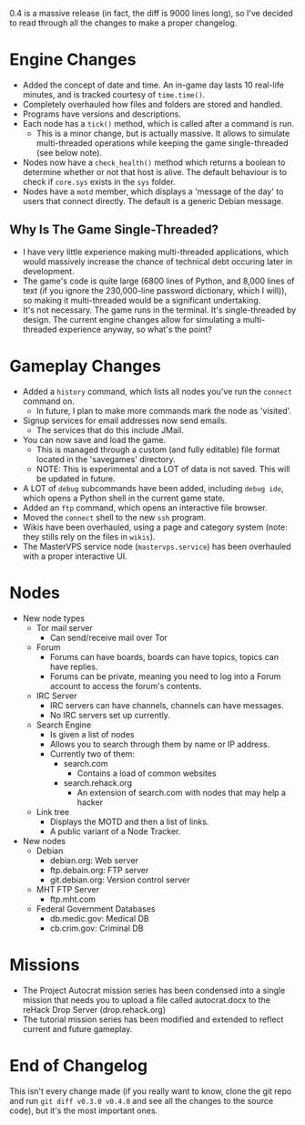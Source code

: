 0.4 is a massive release (in fact, the diff is 9000 lines long), so I've decided to read through all the changes to make a proper changelog.

# Engine Changes
* Added the concept of date and time. An in-game day lasts 10 real-life minutes, and is tracked courtesy of `time.time()`.
* Completely overhauled how files and folders are stored and handled.
* Programs have versions and descriptions.
* Each node has a `tick()` method, which is called after a command is run.
    - This is a minor change, but is actually massive. It allows to simulate multi-threaded operations while keeping the game single-threaded (see below note).
* Nodes now have a `check_health()` method which returns a boolean to determine whether or not that host is alive. The default behaviour is to check if `core.sys` exists in the `sys` folder.
* Nodes have a `motd` member, which displays a 'message of the day' to users that connect directly. The default is a generic Debian message.
## Why Is The Game Single-Threaded?
* I have very little experience making multi-threaded applications, which would massively increase the chance of technical debt occuring later in development.
* The game's code is quite large (6800 lines of Python, and 8,000 lines of text (if you ignore the 230,000-line password dictionary, which I will)), so making it multi-threaded would be a significant undertaking.
* It's not necessary. The game runs in the terminal. It's single-threaded by design. The current engine changes allow for simulating a multi-threaded experience anyway, so what's the point?

# Gameplay Changes
* Added a `history` command, which lists all nodes you've run the `connect` command on.
    - In future, I plan to make more commands mark the node as 'visited'.
* Signup services for email addresses now send emails.
    - The services that do this include JMail.
* You can now save and load the game. 
    - This is managed through a custom (and fully editable) file format located in the 'savegames' directory. 
    - NOTE: This is experimental and a LOT of data is not saved. This will be updated in future.
* A LOT of `debug` subcommands have been added, including `debug ide`, which opens a Python shell in the current game state.
* Added an `ftp` command, which opens an interactive file browser.
* Moved the `connect` shell to the new `ssh` program.
* Wikis have been overhauled, using a page and category system (note: they stills rely on the files in `wikis`).
* The MasterVPS service node (`mastervps.service`) has been overhauled with a proper interactive UI.

# Nodes
* New node types
    - Tor mail server
        - Can send/receive mail over Tor
    - Forum
        - Forums can have boards, boards can have topics, topics can have replies.
        - Forums can be private, meaning you need to log into a Forum account to access the forum's contents.
    - IRC Server
        - IRC servers can have channels, channels can have messages.
        - No IRC servers set up currently.
    - Search Engine
        - Is given a list of nodes
        - Allows you to search through them by name or IP address.
        - Currently two of them:
            - search.com
                - Contains a load of common websites
            - search.rehack.org
                - An extension of search.com with nodes that may help a hacker
    - Link tree
        - Displays the MOTD and then a list of links.
        - A public variant of a Node Tracker.
* New nodes
    - Debian
        - debian.org: Web server
        - ftp.debain.org: FTP server
        - git.debian.org: Version control server
    - MHT FTP Server
        - ftp.mht.com
    - Federal Government Databases
        - db.medic.gov: Medical DB
        - cb.crim.gov: Criminal DB

# Missions
* The Project Autocrat mission series has been condensed into a single mission that needs you to upload a file called autocrat.docx to the reHack Drop Server (drop.rehack.org)
* The tutorial mission series has been modified and extended to reflect current and future gameplay.

# End of Changelog
This isn't every change made (if you really want to know, clone the git repo and run `git diff v0.3.0 v0.4.0` and see all the changes to the source code), but it's the most important ones.
